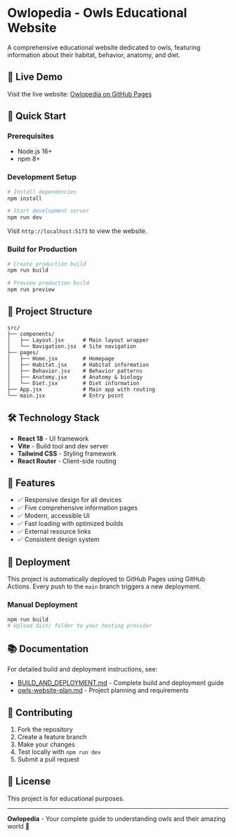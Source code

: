 # Owlopedia - Owls Educational Website

A comprehensive educational website dedicated to owls, featuring information about their habitat, behavior, anatomy, and diet.

## 🦉 Live Demo

Visit the live website: [Owlopedia on GitHub Pages](https://zbecknell.github.io/owlopedia/)

## 🚀 Quick Start

### Prerequisites
- Node.js 16+ 
- npm 8+

### Development Setup
```bash
# Install dependencies
npm install

# Start development server
npm run dev
```

Visit `http://localhost:5173` to view the website.

### Build for Production
```bash
# Create production build
npm run build

# Preview production build
npm run preview
```

## 📁 Project Structure

```
src/
├── components/
│   ├── Layout.jsx      # Main layout wrapper
│   └── Navigation.jsx  # Site navigation
├── pages/
│   ├── Home.jsx        # Homepage
│   ├── Habitat.jsx     # Habitat information
│   ├── Behavior.jsx    # Behavior patterns
│   ├── Anatomy.jsx     # Anatomy & biology
│   └── Diet.jsx        # Diet information
├── App.jsx             # Main app with routing
└── main.jsx            # Entry point
```

## 🛠️ Technology Stack

- **React 18** - UI framework
- **Vite** - Build tool and dev server
- **Tailwind CSS** - Styling framework
- **React Router** - Client-side routing

## 📖 Features

- ✅ Responsive design for all devices
- ✅ Five comprehensive information pages
- ✅ Modern, accessible UI
- ✅ Fast loading with optimized builds
- ✅ External resource links
- ✅ Consistent design system

## 🚀 Deployment

This project is automatically deployed to GitHub Pages using GitHub Actions. Every push to the `main` branch triggers a new deployment.

### Manual Deployment
```bash
npm run build
# Upload dist/ folder to your hosting provider
```

## 📚 Documentation

For detailed build and deployment instructions, see:
- [BUILD_AND_DEPLOYMENT.md](../BUILD_AND_DEPLOYMENT.md) - Complete build and deployment guide
- [owls-website-plan.md](../owls-website-plan.md) - Project planning and requirements

## 🤝 Contributing

1. Fork the repository
2. Create a feature branch
3. Make your changes
4. Test locally with `npm run dev`
5. Submit a pull request

## 📄 License

This project is for educational purposes.

---

**Owlopedia** - Your complete guide to understanding owls and their amazing world 🦉
